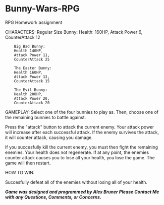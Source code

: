 # Bunny-Wars-RPG
RPG Homework assignment

CHARACTERS:
        Regular Size Bunny:
        Health: 160HP, 
        Attack Power 6, 
        CounterAttack 12
        
        Big Bad Bunny:
        Health 140HP, 
        Attack Power 11, 
        CounterAttack 25
        
        The Easter Bunny:
        Health 160HP, 
        Attack Power 13, 
        CounterAttack 15
        
        The Evil Bunny:
        Health 200HP, 
        Attack Power 20, 
        CounterAttack 20

GAMEPLAY:
Select one of the four bunnies to play as. Then, choose one of the remaining bunnies to battle against.

Press the "attack" button to attack the current enemy.  Your attack power will increase after each successful attack. If the enemy survives the attack, it will counter attack, causing you damage.

If you succesfully kill the current enemy, you must then fight the remaining enemies.  Your health does not regenerate.  If at any point, the enemies counter attack causes you to lose all your health, you lose the game.  The game will then restart.

HOW TO WIN:

Succesfully defeat all of the enemies without losing all of your health.


***Game was designed and programmed by Alex Bruner***
***Please Contact Me with any Questions, Comments, or Concerns.***
